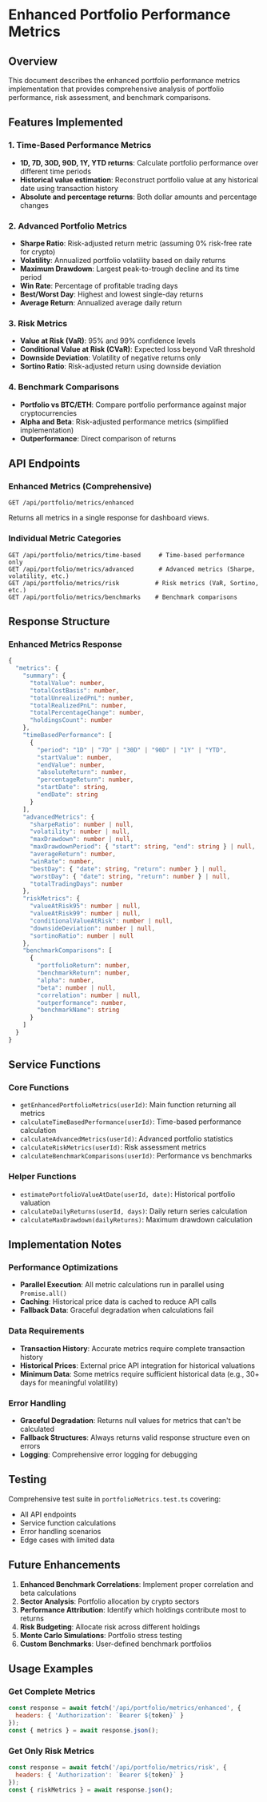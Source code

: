 # Enhanced Portfolio Performance Metrics

## Overview

This document describes the enhanced portfolio performance metrics implementation that provides comprehensive analysis of portfolio performance, risk assessment, and benchmark comparisons.

## Features Implemented

### 1. Time-Based Performance Metrics
- **1D, 7D, 30D, 90D, 1Y, YTD returns**: Calculate portfolio performance over different time periods
- **Historical value estimation**: Reconstruct portfolio value at any historical date using transaction history
- **Absolute and percentage returns**: Both dollar amounts and percentage changes

### 2. Advanced Portfolio Metrics
- **Sharpe Ratio**: Risk-adjusted return metric (assuming 0% risk-free rate for crypto)
- **Volatility**: Annualized portfolio volatility based on daily returns
- **Maximum Drawdown**: Largest peak-to-trough decline and its time period
- **Win Rate**: Percentage of profitable trading days
- **Best/Worst Day**: Highest and lowest single-day returns
- **Average Return**: Annualized average daily return

### 3. Risk Metrics
- **Value at Risk (VaR)**: 95% and 99% confidence levels
- **Conditional Value at Risk (CVaR)**: Expected loss beyond VaR threshold
- **Downside Deviation**: Volatility of negative returns only
- **Sortino Ratio**: Risk-adjusted return using downside deviation

### 4. Benchmark Comparisons
- **Portfolio vs BTC/ETH**: Compare portfolio performance against major cryptocurrencies
- **Alpha and Beta**: Risk-adjusted performance metrics (simplified implementation)
- **Outperformance**: Direct comparison of returns

## API Endpoints

### Enhanced Metrics (Comprehensive)
```
GET /api/portfolio/metrics/enhanced
```
Returns all metrics in a single response for dashboard views.

### Individual Metric Categories
```
GET /api/portfolio/metrics/time-based     # Time-based performance only
GET /api/portfolio/metrics/advanced       # Advanced metrics (Sharpe, volatility, etc.)
GET /api/portfolio/metrics/risk          # Risk metrics (VaR, Sortino, etc.)
GET /api/portfolio/metrics/benchmarks    # Benchmark comparisons
```

## Response Structure

### Enhanced Metrics Response
```typescript
{
  "metrics": {
    "summary": {
      "totalValue": number,
      "totalCostBasis": number,
      "totalUnrealizedPnL": number,
      "totalRealizedPnL": number,
      "totalPercentageChange": number,
      "holdingsCount": number
    },
    "timeBasedPerformance": [
      {
        "period": "1D" | "7D" | "30D" | "90D" | "1Y" | "YTD",
        "startValue": number,
        "endValue": number,
        "absoluteReturn": number,
        "percentageReturn": number,
        "startDate": string,
        "endDate": string
      }
    ],
    "advancedMetrics": {
      "sharpeRatio": number | null,
      "volatility": number | null,
      "maxDrawdown": number | null,
      "maxDrawdownPeriod": { "start": string, "end": string } | null,
      "averageReturn": number,
      "winRate": number,
      "bestDay": { "date": string, "return": number } | null,
      "worstDay": { "date": string, "return": number } | null,
      "totalTradingDays": number
    },
    "riskMetrics": {
      "valueAtRisk95": number | null,
      "valueAtRisk99": number | null,
      "conditionalValueAtRisk": number | null,
      "downsideDeviation": number | null,
      "sortinoRatio": number | null
    },
    "benchmarkComparisons": [
      {
        "portfolioReturn": number,
        "benchmarkReturn": number,
        "alpha": number,
        "beta": number | null,
        "correlation": number | null,
        "outperformance": number,
        "benchmarkName": string
      }
    ]
  }
}
```

## Service Functions

### Core Functions
- `getEnhancedPortfolioMetrics(userId)`: Main function returning all metrics
- `calculateTimeBasedPerformance(userId)`: Time-based performance calculation
- `calculateAdvancedMetrics(userId)`: Advanced portfolio statistics
- `calculateRiskMetrics(userId)`: Risk assessment metrics
- `calculateBenchmarkComparisons(userId)`: Performance vs benchmarks

### Helper Functions
- `estimatePortfolioValueAtDate(userId, date)`: Historical portfolio valuation
- `calculateDailyReturns(userId, days)`: Daily return series calculation
- `calculateMaxDrawdown(dailyReturns)`: Maximum drawdown calculation

## Implementation Notes

### Performance Optimizations
- **Parallel Execution**: All metric calculations run in parallel using `Promise.all()`
- **Caching**: Historical price data is cached to reduce API calls
- **Fallback Data**: Graceful degradation when calculations fail

### Data Requirements
- **Transaction History**: Accurate metrics require complete transaction history
- **Historical Prices**: External price API integration for historical valuations
- **Minimum Data**: Some metrics require sufficient historical data (e.g., 30+ days for meaningful volatility)

### Error Handling
- **Graceful Degradation**: Returns null values for metrics that can't be calculated
- **Fallback Structures**: Always returns valid response structure even on errors
- **Logging**: Comprehensive error logging for debugging

## Testing

Comprehensive test suite in `portfolioMetrics.test.ts` covering:
- All API endpoints
- Service function calculations
- Error handling scenarios
- Edge cases with limited data

## Future Enhancements

1. **Enhanced Benchmark Correlations**: Implement proper correlation and beta calculations
2. **Sector Analysis**: Portfolio allocation by crypto sectors
3. **Performance Attribution**: Identify which holdings contribute most to returns
4. **Risk Budgeting**: Allocate risk across different holdings
5. **Monte Carlo Simulations**: Portfolio stress testing
6. **Custom Benchmarks**: User-defined benchmark portfolios

## Usage Examples

### Get Complete Metrics
```javascript
const response = await fetch('/api/portfolio/metrics/enhanced', {
  headers: { 'Authorization': `Bearer ${token}` }
});
const { metrics } = await response.json();
```

### Get Only Risk Metrics
```javascript
const response = await fetch('/api/portfolio/metrics/risk', {
  headers: { 'Authorization': `Bearer ${token}` }
});
const { riskMetrics } = await response.json();
```
